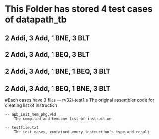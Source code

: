 # This Folder has stored 4 test cases of datapath_tb

## 2 Addi, 3 Add, 1 BNE, 3 BLT

## 2 Addi, 3 Add, 1 BEQ, 3 BLT

## 2 Addi, 3 Add, 1 BNE, 1 BEQ, 3 BLT

## 2 Addi, 3 Add, 1 BEQ, 1 BNE, 3 BLT

#Each cases have 3 files
	-- rv32i-test1.s
		The original assembler code for creating list of instruction
	
	-- apb_init_mem_pkg.vhd
		The compiled and hexconv list of instruction
	
	-- testfile.txt
		The test cases, contained every instruction's type and result